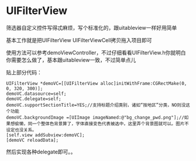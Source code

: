 UIFilterView
============

筛选器自定义控件写得忒麻烦，写个标准化的，跟uitableview一样好用简单


基本工作就是把UIFilterView UIFilterViewCell拷贝拖入项目即可

使用方法可以参考demoViewController，不过仔细看看UIFilterView.h你就明白你需要怎么做了，基本跟uitableview一致，不过简单点儿


贴上部分代码：

    UIFilterView *demoVC=[[UIFilterView alloc]initWithFrame:CGRectMake(0, 0, 320, 300)];
    demoVC.datasource=self;
    demoVC.delegate=self;
    demoVC.supportSectionTitle=YES;//支持标题介绍类别，诸如“按地区”分类，NO则没这个功能
    demoVC.backgroundImage =[UIImage imageNamed:@"bg_change_pwd.png"];//如果想偷懒，同一个整体色背景算了，字体直接变色代表被选中，这里弄个背景图就可以。图片不设定也没关系。
    [self.view addSubview:demoVC];
    [demoVC reloadData];
    
然后实现各种delegate即可。。
